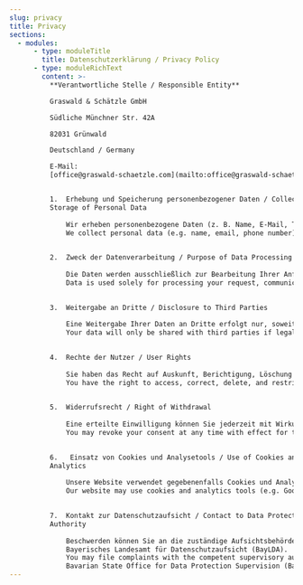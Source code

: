 ```yaml
---
slug: privacy
title: Privacy
sections:
  - modules:
      - type: moduleTitle
        title: Datenschutzerklärung / Privacy Policy
      - type: moduleRichText
        content: >-
          **Verantwortliche Stelle / Responsible Entity**  

          Graswald & Schätzle GmbH  

          Südliche Münchner Str. 42A  

          82031 Grünwald  

          Deutschland / Germany  

          E-Mail:
          [office@graswald-schaetzle.com](mailto:office@graswald-schaetzle.com)


          1.  Erhebung und Speicherung personenbezogener Daten / Collection and
          Storage of Personal Data
              
              Wir erheben personenbezogene Daten (z. B. Name, E-Mail, Telefonnummer) nur, wenn Sie uns diese freiwillig über Kontaktformulare, E-Mail oder andere Kommunikationswege mitteilen.  
              We collect personal data (e.g. name, email, phone number) only if you voluntarily provide it to us through contact forms, email, or other communication channels.

              
          2.  Zweck der Datenverarbeitung / Purpose of Data Processing
              
              Die Daten werden ausschließlich zur Bearbeitung Ihrer Anfrage, zur Kommunikation oder zur Vertragsabwicklung genutzt.  
              Data is used solely for processing your request, communication, or contract execution.

              
          3.  Weitergabe an Dritte / Disclosure to Third Parties
              
              Eine Weitergabe Ihrer Daten an Dritte erfolgt nur, soweit dies gesetzlich erlaubt ist oder Sie ausdrücklich eingewilligt haben.  
              Your data will only be shared with third parties if legally permitted or if you have expressly consented.

              
          4.  Rechte der Nutzer / User Rights
              
              Sie haben das Recht auf Auskunft, Berichtigung, Löschung und Einschränkung der Verarbeitung Ihrer personenbezogenen Daten sowie das Recht auf Datenübertragbarkeit.  
              You have the right to access, correct, delete, and restrict the processing of your personal data as well as the right to data portability.

              
          5.  Widerrufsrecht / Right of Withdrawal
              
              Eine erteilte Einwilligung können Sie jederzeit mit Wirkung für die Zukunft widerrufen.  
              You may revoke your consent at any time with effect for the future.

              
          6.   Einsatz von Cookies und Analysetools / Use of Cookies and
          Analytics
              
              Unsere Website verwendet gegebenenfalls Cookies und Analyse-Tools (z. B. Google Analytics). Diese dienen zur Verbesserung der Nutzererfahrung. Sie können dem jederzeit widersprechen.  
              Our website may use cookies and analytics tools (e.g. Google Analytics) to improve user experience. You can opt out at any time.

              
          7.  Kontakt zur Datenschutzaufsicht / Contact to Data Protection
          Authority
              
              Beschwerden können Sie an die zuständige Aufsichtsbehörde richten:  
              Bayerisches Landesamt für Datenschutzaufsicht (BayLDA).  
              You may file complaints with the competent supervisory authority:  
              Bavarian State Office for Data Protection Supervision (BayLDA).
---
```

